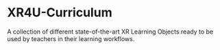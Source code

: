# XR4U-Curriculum
A collection of different state-of-the-art XR Learning Objects ready to be used by teachers in their learning workflows.
